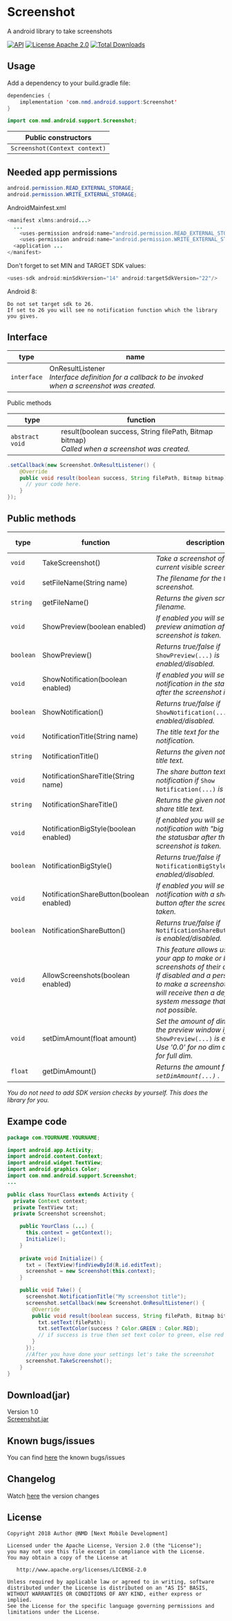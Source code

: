 # Screenshot
A android library to take screenshots

[![API](https://img.shields.io/badge/API-14%2B-orange.svg?style=flat)](https://android-arsenal.com/api?level=14)
[![License Apache 2.0](https://img.shields.io/badge/License-Apache%202.0-blue.svg?style=true)](http://www.apache.org/licenses/LICENSE-2.0)
[![Total Downloads](https://img.shields.io/github/downloads/NmdOffical/Screenshot/total.svg)]()


## Usage
Add a dependency to your build.gradle file:
```java
dependencies {
    implementation 'com.nmd.android.support:Screenshot'
}
```

```java
import com.nmd.android.support.Screenshot;
```

| Public constructors |
| --- |
| `Screenshot(Context context)` |


## Needed app permissions
```java
android.permission.READ_EXTERNAL_STORAGE;
android.permission.WRITE_EXTERNAL_STORAGE;
```
AndroidMainfest.xml
```java
<manifest xlmns:android...>
  ...
    <uses-permission android:name="android.permission.READ_EXTERNAL_STORAGE" />
    <uses-permission android:name="android.permission.WRITE_EXTERNAL_STORAGE" />
  <application ...
</manifest>
```

Don't forget to set MIN and TARGET SDK values:
```java
<uses-sdk android:minSdkVersion="14" android:targetSdkVersion="22"/>
```

Android 8:
```
Do not set target sdk to 26.
If set to 26 you will see no notification function which the library you gives.
```

## Interface

| type | name |
| --- | --- |
| `interface` | OnResultListener<br>*Interface definition for a callback to be invoked when a screenshot was created.* |

Public methods

| type | function |
| --- | --- |
| `abstract void` | result(boolean success, String filePath, Bitmap bitmap)<br>*Called when a screenshot was created.* |

```java
.setCallback(new Screenshot.OnResultListener() {
    @Override
    public void result(boolean success, String filePath, Bitmap bitmap) {
      // your code here.        
    }
});
```

## Public methods

| type | function | description | default value | min api |
| --- | --- | --- | --- | --- |
| `void` | TakeScreenshot() | *Take a screenshot of the current visible screen.* | - |  14/16 |
| `void` | setFileName(String name) | *The filename for the taken screenshot.* | \"Screenshot.png\" |  14 |
| `string` | getFileName() | *Returns the given screenshot filename.* | - |  14 |
| `void` | ShowPreview(boolean enabled) | *If enabled you will see a short preview animation after the screenshot is taken.* | true |  14 |
| `boolean` | ShowPreview() | *Returns true/false if* `ShowPreview(...)` *is enabled/disabled.* | - |  14 |
| `void` | ShowNotification(boolean enabled) | *If enabled you will see a notification in the statusbar after the screenshot is taken.* | true |  14 |
| `boolean` | ShowNotification() | *Returns true/false if* `ShowNotification(...)` *is enabled/disabled.* | - |  14 |
| `void` | NotificationTitle(String name) | *The title text for the notification.* | \"Screenshot..\" |  14 |
| `string` | NotificationTitle() | *Returns the given notification title text.* | - |  14 |
| `void` | NotificationShareTitle(String name) | *The share button text for the notification if* `Show Notification(...)` *is enabled.* | "Share" |   16 |
| `string` | NotificationShareTitle() | *Returns the given notification share title text.* | - |  16 |
| `void` | NotificationBigStyle(boolean enabled) | *If enabled you will see a notification with \"big style\" in the statusbar after the screenshot is taken.* | true |  16 |
| `boolean` | NotificationBigStyle() | *Returns true/false if* `NotificationBigStyle(...)` *is enabled/disabled.* | - |  16 |
| `void` | NotificationShareButton(boolean enabled) | *If enabled you will see a notification with a share button after the screenshot is taken.* | true |  16 |
| `boolean` | NotificationShareButton() | *Returns true/false if* `NotificationShareButton(...)` *is enabled/disabled.* | - |  16 |
| `void` | AllowScreenshots(boolean enabled) | *This feature allows users of your app to make or ban screenshots of their app.<br>If disabled and a person tries to make a screenshot, they will receive then a default system message that this is not possible.* | - |  1 |
| `void` | setDimAmount(float amount) | *Set the amount of dim behind the preview window if* `ShowPreview(...)` *is enabled. Use '0.0' for no dim and '1.0' for full dim.* | 0.5f |  14 |
| `float` | getDimAmount() | *Returns the amount from `setDimAmount(...)` .* | - |  14 |

*You do not need to add SDK version checks by yourself. This does the library for you.*

## Exampe code

```java
package com.YOURNAME.YOURNAME;

import android.app.Activity;
import android.content.Context;
import android.widget.TextView;
import android.graphics.Color;
import com.nmd.android.support.Screenshot;
...

public class YourClass extends Activity {
  private Context context;
  private TextView txt;
  private Screenshot screenshot;

    public YourClass (...) {
      this.context = getContext();
      Initialize();
    }
    
    private void Initialize() {
      txt = (TextView)findViewById(R.id.editText);
      screenshot = new Screenshot(this.context);
    }

    public void Take() {
      screenshot.NotificationTitle("My screenshot title");
      screenshot.setCallback(new Screenshot.OnResultListener() {
        @Override
        public void result(boolean success, String filePath, Bitmap bitmap) {
          txt.setText(filePath);
          txt.setTextColor(success ? Color.GREEN : Color.RED);
          // if success is true then set text color to green, else red
        }
      });
      //After you have done your settings let's take the screenshot
      screenshot.TakeScreenshot();
    }
}
```

## Download(jar)
Version 1.0<br>
[Screenshot.jar](Screenshot.jar)

## Known bugs/issues
You can find [here](https://github.com/NmdOfficial/Screenshot/issues) the known bugs/issues

## Changelog
Watch [here](Changelog.md) the version changes

## License
```
Copyright 2018 Author @NMD [Next Mobile Development]

Licensed under the Apache License, Version 2.0 (the "License");
you may not use this file except in compliance with the License.
You may obtain a copy of the License at

   http://www.apache.org/licenses/LICENSE-2.0

Unless required by applicable law or agreed to in writing, software
distributed under the License is distributed on an "AS IS" BASIS,
WITHOUT WARRANTIES OR CONDITIONS OF ANY KIND, either express or implied.
See the License for the specific language governing permissions and
limitations under the License.
```
